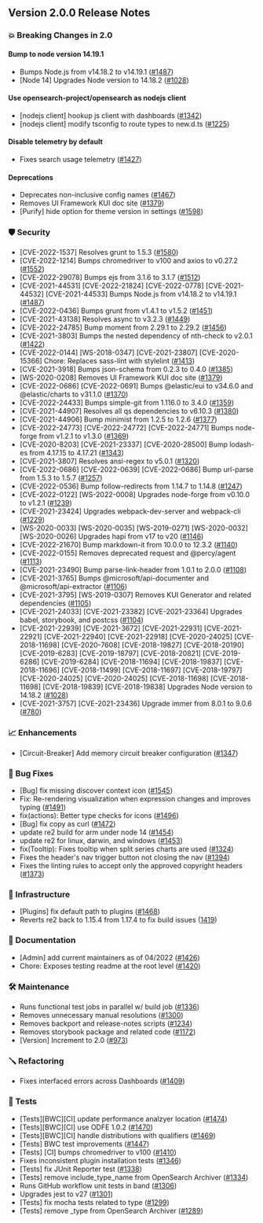 ## Version 2.0.0 Release Notes

### 💥 Breaking Changes in 2.0

#### Bump to node version 14.19.1
* Bumps Node.js from v14.18.2 to v14.19.1 ([#1487](https://github.com/opensearch-project/OpenSearch-Dashboards/pull/1487))
* [Node 14] Upgrades Node version to 14.18.2 ([#1028](https://github.com/opensearch-project/OpenSearch-Dashboards/pull/1028))

#### Use opensearch-project/opensearch as nodejs client
* [nodejs client] hookup js client with dashboards ([#1342](https://github.com/opensearch-project/OpenSearch-Dashboards/pull/1342))
* [nodejs client] modify tsconfig to route types to new.d.ts ([#1225](https://github.com/opensearch-project/OpenSearch-Dashboards/pull/1255))

#### Disable telemetry by default
* Fixes search usage telemetry ([#1427](https://github.com/opensearch-project/OpenSearch-Dashboards/pull/1427))

#### Deprecations
* Deprecates non-inclusive config names ([#1467](https://github.com/opensearch-project/OpenSearch-Dashboards/pull/1467))
* Removes UI Framework KUI doc site ([#1379](https://github.com/opensearch-project/OpenSearch-Dashboards/pull/1379))
* [Purify] hide option for theme version in settings ([#1598](https://github.com/opensearch-project/OpenSearch-Dashboards/pull/1598))

### 🛡 Security
* [CVE-2022-1537] Resolves grunt to 1.5.3 ([#1580](https://github.com/opensearch-project/OpenSearch-Dashboards/pull/1580))
* [CVE-2022-1214] Bumps chromedriver to v100 and axios to v0.27.2 ([#1552](https://github.com/opensearch-project/OpenSearch-Dashboards/pull/1552))
* [CVE-2022-29078] Bumps ejs from 3.1.6 to 3.1.7 ([#1512](https://github.com/opensearch-project/OpenSearch-Dashboards/pull/1512))
* [CVE-2021-44531] [CVE-2022-21824] [CVE-2022-0778] [CVE-2021-44532] [CVE-2021-44533] Bumps Node.js from v14.18.2 to v14.19.1 ([#1487](https://github.com/opensearch-project/OpenSearch-Dashboards/pull/1487))
* [CVE-2022-0436] Bumps grunt from v1.4.1 to v1.5.2 ([#1451](https://github.com/opensearch-project/OpenSearch-Dashboards/pull/1451))
* [CVE-2021-43138] Resolves async to v3.2.3 ([#1449](https://github.com/opensearch-project/OpenSearch-Dashboards/pull/1449))
* [CVE-2022-24785] Bump moment from 2.29.1 to 2.29.2 ([#1456](https://github.com/opensearch-project/OpenSearch-Dashboards/pull/1456))
* [CVE-2021-3803] Bumps the nested dependency of nth-check to v2.0.1 ([#1422](https://github.com/opensearch-project/OpenSearch-Dashboards/pull/1422))
* [CVE-2022-0144] [WS-2018-0347] [CVE-2021-23807] [CVE-2020-15366] Chore: Replaces sass-lint with stylelint ([#1413](https://github.com/opensearch-project/OpenSearch-Dashboards/pull/1413))
* [CVE-2021-3918] Bumps json-schema from 0.2.3 to 0.4.0 ([#1385](https://github.com/opensearch-project/OpenSearch-Dashboards/pull/1385))
* [WS-2020-0208] Removes UI Framework KUI doc site ([#1379](https://github.com/opensearch-project/OpenSearch-Dashboards/pull/1379))
* [CVE-2022-0686] [CVE-2022-0691] Bumps @elastic/eui to v34.6.0 and @elastic/charts to v31.1.0 ([#1370](https://github.com/opensearch-project/OpenSearch-Dashboards/pull/1370))
* [CVE-2022-24433] Bumps simple-git from 1.116.0 to 3.4.0 ([#1359](https://github.com/opensearch-project/OpenSearch-Dashboards/pull/1359))
* [CVE-2021-44907] Resolves all qs dependencies to v6.10.3 ([#1380](https://github.com/opensearch-project/OpenSearch-Dashboards/pull/1380))
* [CVE-2021-44906] Bump minimist from 1.2.5 to 1.2.6 ([#1377](https://github.com/opensearch-project/OpenSearch-Dashboards/pull/1377))
* [CVE-2022-24773] [CVE-2022-24772] [CVE-2022-24771] Bumps node-forge from v1.2.1 to v1.3.0 ([#1369](https://github.com/opensearch-project/OpenSearch-Dashboards/pull/1369))
* [CVE-2020-8203] [CVE-2021-23337] [CVE-2020-28500] Bump lodash-es from 4.17.15 to 4.17.21 ([#1343](https://github.com/opensearch-project/OpenSearch-Dashboards/pull/1343))
* [CVE-2021-3807] Resolves ansi-regex to v5.0.1 ([#1320](https://github.com/opensearch-project/OpenSearch-Dashboards/pull/1320))
* [CVE-2022-0686] [CVE-2022-0639] [CVE-2022-0686] Bump url-parse from 1.5.3 to 1.5.7 ([#1257](https://github.com/opensearch-project/OpenSearch-Dashboards/pull/1257))
* [CVE-2022-0536] Bump follow-redirects from 1.14.7 to 1.14.8 ([#1247](https://github.com/opensearch-project/OpenSearch-Dashboards/pull/1247))
* [CVE-2022-0122] [WS-2022-0008] Upgrades node-forge from v0.10.0 to v1.2.1 ([#1239](https://github.com/opensearch-project/OpenSearch-Dashboards/pull/1239))
* [CVE-2021-23424] Upgrades webpack-dev-server and webpack-cli ([#1229](https://github.com/opensearch-project/OpenSearch-Dashboards/pull/1229))
* [WS-2020-0033] [WS-2020-0035] [WS-2019-0271] [WS-2020-0032] [WS-2020-0026] Upgrades hapi from v17 to v20 ([#1146](https://github.com/opensearch-project/OpenSearch-Dashboards/pull/1146))
* [CVE-2022-21670] Bump markdown-it from 10.0.0 to 12.3.2 ([#1140](https://github.com/opensearch-project/OpenSearch-Dashboards/pull/1140))
* [CVE-2022-0155] Removes deprecated request and @percy/agent ([#1113](https://github.com/opensearch-project/OpenSearch-Dashboards/pull/1113))
* [CVE-2021-23490] Bump parse-link-header from 1.0.1 to 2.0.0 ([#1108](https://github.com/opensearch-project/OpenSearch-Dashboards/pull/1108))
* [CVE-2021-3765] Bumps @microsoft/api-documenter and @microsoft/api-extractor ([#1106](https://github.com/opensearch-project/OpenSearch-Dashboards/pull/1106))
* [CVE-2021-3795] [WS-2019-0307] Removes KUI Generator and related dependencies ([#1105](https://github.com/opensearch-project/OpenSearch-Dashboards/pull/1105))
* [CVE-2021-24033] [CVE-2021-23382] [CVE-2021-23364] Upgrades babel, storybook, and postcss ([#1104](https://github.com/opensearch-project/OpenSearch-Dashboards/pull/1104))
* [CVE-2021-22939] [CVE-2021-3672] [CVE-2021-22931] [CVE-2021-22921] [CVE-2021-22940] [CVE-2021-22918] [CVE-2020-24025] [CVE-2018-11698] [CVE-2020-7608] [CVE-2018-19827] [CVE-2018-20190] [CVE-2019-6283] [CVE-2019-18797] [CVE-2018-20821] [CVE-2019-6286] [CVE-2019-6284] [CVE-2018-11694] [CVE-2018-19837] [CVE-2018-11696] [CVE-2018-11499] [CVE-2018-11697] [CVE-2018-19797] [CVE-2020-24025] [CVE-2020-24025] [CVE-2018-11698] [CVE-2018-11698] [CVE-2018-19839] [CVE-2018-19838] Upgrades Node version to 14.18.2 ([#1028](https://github.com/opensearch-project/OpenSearch-Dashboards/pull/1028))
* [CVE-2021-3757] [CVE-2021-23436] Upgrade immer from 8.0.1 to 9.0.6 ([#780](https://github.com/opensearch-project/OpenSearch-Dashboards/pull/780))

### 📈 Enhancements
* [Circuit-Breaker] Add memory circuit breaker configuration ([#1347](https://github.com/opensearch-project/OpenSearch-Dashboards/pull/1347))

### 🐛 Bug Fixes
* [Bug] fix missing discover context icon ([#1545](https://github.com/opensearch-project/OpenSearch-Dashboards/pull/1545))
* Fix: Re-rendering visualization when expression changes and improves typing ([#1491](https://github.com/opensearch-project/OpenSearch-Dashboards/pull/1491))
* fix(actions): Better type checks for icons ([#1496](https://github.com/opensearch-project/OpenSearch-Dashboards/pull/1496))
* [Bug] fix copy as curl ([#1472](https://github.com/opensearch-project/OpenSearch-Dashboards/pull/1472))
* update re2 build for arm under node 14 ([#1454](https://github.com/opensearch-project/OpenSearch-Dashboards/pull/1454))
* update re2 for linux, darwin, and windows ([#1453](https://github.com/opensearch-project/OpenSearch-Dashboards/pull/1453))
* fix(Tooltip): Fixes tooltip when split series charts are used ([#1324](https://github.com/opensearch-project/OpenSearch-Dashboards/pull/1324))
* Fixes the header's nav trigger button not closing the nav ([#1394](https://github.com/opensearch-project/OpenSearch-Dashboards/pull/1394))
* Fixes the linting rules to accept only the approved copyright headers ([#1373](https://github.com/opensearch-project/OpenSearch-Dashboards/pull/1373))

### 🚞 Infrastructure
* [Plugins] fix default path to plugins ([#1468](https://github.com/opensearch-project/OpenSearch-Dashboards/pull/1468))
* Reverts re2 back to 1.15.4 from 1.17.4 to fix build issues ([1419](https://github.com/opensearch-project/OpenSearch-Dashboards/pull/1419))

### 📝 Documentation
* [Admin] add current maintainers as of 04/2022 ([#1426](https://github.com/opensearch-project/OpenSearch-Dashboards/pull/1426))
* Chore: Exposes testing readme at the root level ([#1420](https://github.com/opensearch-project/OpenSearch-Dashboards/pull/1420))

### 🛠 Maintenance
* Runs functional test jobs in parallel w/ build job ([#1336](https://github.com/opensearch-project/OpenSearch-Dashboards/pull/1356))
* Removes unnecessary manual resolutions ([#1300](https://github.com/opensearch-project/OpenSearch-Dashboards/pull/1300))
* Removes backport and release-notes scripts ([#1234](https://github.com/opensearch-project/OpenSearch-Dashboards/pull/1234))
* Removes storybook package and related code ([#1172](https://github.com/opensearch-project/OpenSearch-Dashboards/pull/1172))
* [Version] Increment to 2.0 ([#973](https://github.com/opensearch-project/OpenSearch-Dashboards/pull/973/files))

### 🪛 Refactoring
* Fixes interfaced errors across Dashboards ([#1409](https://github.com/opensearch-project/OpenSearch-Dashboards/pull/1409))

### 🔩 Tests
* [Tests][BWC][CI] update performance analzyer location ([#1474](https://github.com/opensearch-project/OpenSearch-Dashboards/pull/1474))
* [Tests][BWC][CI] use ODFE 1.0.2 ([#1470](https://github.com/opensearch-project/OpenSearch-Dashboards/pull/1470))
* [Tests][BWC][CI] handle distributions with qualifiers ([#1469](https://github.com/opensearch-project/OpenSearch-Dashboards/pull/1469))
* [Tests] BWC test improvements ([#1447](https://github.com/opensearch-project/OpenSearch-Dashboards/pull/1447))
* [Tests] [CI] bumps chromedriver to v100 ([#1410](https://github.com/opensearch-project/OpenSearch-Dashboards/pull/1410))
* Fixes inconsistent plugin installation tests ([#1346](https://github.com/opensearch-project/OpenSearch-Dashboards/pull/1346))
* [Tests] fix JUnit Reporter test ([#1338](https://github.com/opensearch-project/OpenSearch-Dashboards/pull/1338))
* [Tests] remove include_type_name from OpenSearch Archiver ([#1334](https://github.com/opensearch-project/OpenSearch-Dashboards/pull/1334))
* Runs GitHub workflow unit tests in band ([#1306](https://github.com/opensearch-project/OpenSearch-Dashboards/pull/1306))
* Upgrades jest to v27 ([#1301](https://github.com/opensearch-project/OpenSearch-Dashboards/pull/1301))
* [Tests] fix mocha tests related to type ([#1299](https://github.com/opensearch-project/OpenSearch-Dashboards/pull/1299))
* [Tests] remove _type from OpenSearch Archiver ([#1289](https://github.com/opensearch-project/OpenSearch-Dashboards/pull/1289))
